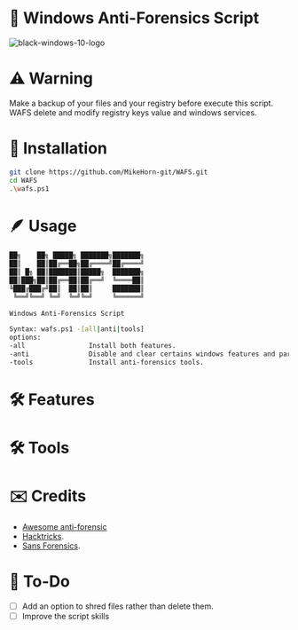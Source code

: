 # 🔐 Windows Anti-Forensics Script

![black-windows-10-logo](https://github.com/MikeHorn-git/WAFS/assets/123373126/32917e73-50f1-41f5-931b-1ad7304f4db1)

# ⚠️ Warning
Make a backup of your files and your registry before execute this script.
WAFS delete and modify registry keys value and windows services.


# 👷 Installation
```bash
git clone https://github.com/MikeHorn-git/WAFS.git
cd WAFS
.\wafs.ps1
```

# 🪶 Usage
```bash
██╗    ██╗ █████╗ ███████╗███████╗
██║    ██║██╔══██╗██╔════╝██╔════╝
██║ █╗ ██║███████║█████╗  ███████╗
██║███╗██║██╔══██║██╔══╝  ╚════██║
╚███╔███╔╝██║  ██║██║     ███████║
 ╚══╝╚══╝ ╚═╝  ╚═╝╚═╝     ╚══════╝
                                  
Windows Anti-Forensics Script

Syntax: wafs.ps1 -[all|anti|tools]
options:
-all                Install both features.
-anti               Disable and clear certains windows features and parameters for anti-forensics.
-tools              Install anti-forensics tools.
```

# 🛠️ Features

# 🛠️ Tools

# ✉️ Credits
* [Awesome anti-forensic](https://github.com/shadawck/awesome-anti-forensic)
* [Hacktricks](https://book.hacktricks.xyz/generic-methodologies-and-resources/basic-forensic-methodology/anti-forensic-techniques#disable-shadow-copies).
* [Sans Forensics](https://www.sans.org/posters/windows-forensic-analysis/).

# 📡 To-Do
- [ ] Add an option to shred files rather than delete them.
- [ ] Improve the script skills
